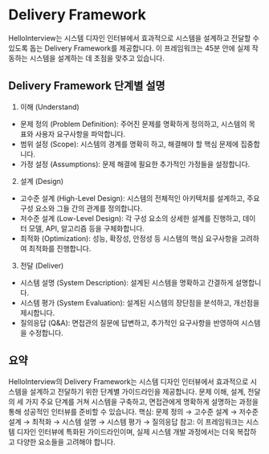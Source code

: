 # Delivery Framework

HelloInterview는 시스템 디자인 인터뷰에서 효과적으로 시스템을 설계하고 전달할 수 있도록 돕는 Delivery Framework를 제공합니다. 이 프레임워크는 45분 안에 실제 작동하는 시스템을 설계하는 데 초점을 맞추고 있습니다.

## Delivery Framework 단계별 설명
1. 이해 (Understand)
 * 문제 정의 (Problem Definition): 주어진 문제를 명확하게 정의하고, 시스템의 목표와 사용자 요구사항을 파악합니다.
 * 범위 설정 (Scope): 시스템의 경계를 명확히 하고, 해결해야 할 핵심 문제에 집중합니다.
 * 가정 설정 (Assumptions): 문제 해결에 필요한 추가적인 가정들을 설정합니다.
2. 설계 (Design)
 * 고수준 설계 (High-Level Design): 시스템의 전체적인 아키텍처를 설계하고, 주요 구성 요소와 그들 간의 관계를 정의합니다.
 * 저수준 설계 (Low-Level Design): 각 구성 요소의 상세한 설계를 진행하고, 데이터 모델, API, 알고리즘 등을 구체화합니다.
 * 최적화 (Optimization): 성능, 확장성, 안정성 등 시스템의 핵심 요구사항을 고려하여 최적화를 진행합니다.
3. 전달 (Deliver)
 * 시스템 설명 (System Description): 설계된 시스템을 명확하고 간결하게 설명합니다.
 * 시스템 평가 (System Evaluation): 설계된 시스템의 장단점을 분석하고, 개선점을 제시합니다.
 * 질의응답 (Q&A): 면접관의 질문에 답변하고, 추가적인 요구사항을 반영하여 시스템을 수정합니다.

## 요약
HelloInterview의 Delivery Framework는 시스템 디자인 인터뷰에서 효과적으로 시스템을 설계하고 전달하기 위한 단계별 가이드라인을 제공합니다. 문제 이해, 설계, 전달의 세 가지 주요 단계를 거쳐 시스템을 구축하고, 면접관에게 명확하게 설명하는 과정을 통해 성공적인 인터뷰를 준비할 수 있습니다.
핵심: 문제 정의 → 고수준 설계 → 저수준 설계 → 최적화 → 시스템 설명 → 시스템 평가 → 질의응답
참고: 이 프레임워크는 시스템 디자인 인터뷰에 특화된 가이드라인이며, 실제 시스템 개발 과정에서는 더욱 복잡하고 다양한 요소들을 고려해야 합니다.